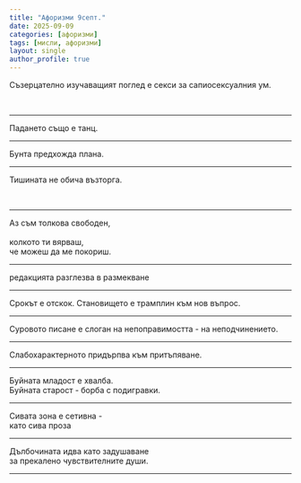 ```yaml
---
title: "Афоризми 9септ."
date: 2025-09-09
categories: [афоризми]
tags: [мисли, афоризми]
layout: single
author_profile: true
---
```

<div class="poem3">

Съзерцателно изучаващият поглед е секси за сапиосексуалния ум.

<br/> <hr/>
Падането също е танц.
<br/> <hr/>

Бунта предхожда плана.
<br/> <hr/>

Тишината не обича възторга.

<br/> <hr/>

Аз съм толкова свободен,<br/>  
колкото ти вярваш,  <br/>
че можеш да ме покориш.
<br/> <hr/>

редакцията разглезва в размекване
<br/> <hr/>

Срокът е отскок. Становището е трамплин към нов въпрос.
<br/> <hr/>

Суровото писане е слоган на непоправимостта - на неподчинението.
<br/> <hr/>
Слабохарактерното придърпва към притъпяване.
<br/> <hr/>
Буйната младост е хвалба.<br/>
Буйната старост - борба с подигравки.
<br/> <hr/>
Сивата зона е сетивна - <br/>
като сива проза
<br/> <hr/>

Дълбочината идва като задушаване <br/>
за прекалено чувствителните души.
<br/> <hr/>

</div>